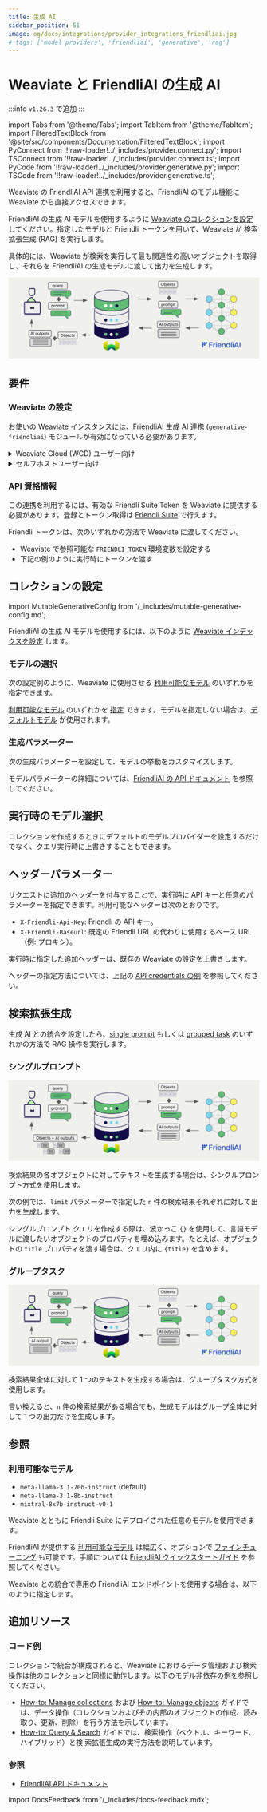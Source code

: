 ```yaml
---
title: 生成 AI
sidebar_position: 51
image: og/docs/integrations/provider_integrations_friendliai.jpg
# tags: ['model providers', 'friendliai', 'generative', 'rag']
---
```


# Weaviate と FriendliAI の生成 AI

:::info `v1.26.3` で追加
:::

import Tabs from '@theme/Tabs';
import TabItem from '@theme/TabItem';
import FilteredTextBlock from '@site/src/components/Documentation/FilteredTextBlock';
import PyConnect from '!!raw-loader!../_includes/provider.connect.py';
import TSConnect from '!!raw-loader!../_includes/provider.connect.ts';
import PyCode from '!!raw-loader!../_includes/provider.generative.py';
import TSCode from '!!raw-loader!../_includes/provider.generative.ts';

Weaviate の FriendliAI API 連携を利用すると、FriendliAI のモデル機能に Weaviate から直接アクセスできます。

FriendliAI の生成 AI モデルを使用するように [Weaviate のコレクションを設定](#configure-collection) してください。指定したモデルと Friendli トークンを用いて、Weaviate が 検索拡張生成 (RAG) を実行します。

具体的には、Weaviate が検索を実行して最も関連性の高いオブジェクトを取得し、それらを FriendliAI の生成モデルに渡して出力を生成します。

![RAG 連携のイメージ](../_includes/integration_friendliai_rag.png)

## 要件

### Weaviate の設定

お使いの Weaviate インスタンスには、FriendliAI 生成 AI 連携 (`generative-friendliai`) モジュールが有効になっている必要があります。

<details>
  <summary>Weaviate Cloud (WCD) ユーザー向け</summary>

この連携は、Weaviate Cloud (WCD) のサーバーレスインスタンスではデフォルトで有効になっています。

</details>

<details>
  <summary>セルフホストユーザー向け</summary>

- モジュールが有効かどうかは、[クラスターメタデータ](/deploy/configuration/meta.md) で確認してください。
- Weaviate でモジュールを有効にする手順は、[モジュール設定方法](../../configuration/modules.md) ガイドを参照してください。

</details>

### API 資格情報

この連携を利用するには、有効な Friendli Suite Token を Weaviate に提供する必要があります。登録とトークン取得は [Friendli Suite](https://docs.friendli.ai/openapi/create-chat-completions) で行えます。

Friendli トークンは、次のいずれかの方法で Weaviate に渡してください。

- Weaviate で参照可能な `FRIENDLI_TOKEN` 環境変数を設定する
- 下記の例のように実行時にトークンを渡す

<Tabs groupId="languages">

 <TabItem value="py" label="Python API v4">
    <FilteredTextBlock
      text={PyConnect}
      startMarker="# START FriendliInstantiation"
      endMarker="# END FriendliInstantiation"
      language="py"
    />
  </TabItem>

 <TabItem value="js" label="JS/TS API v3">
    <FilteredTextBlock
      text={TSConnect}
      startMarker="// START FriendliInstantiation"
      endMarker="// END FriendliInstantiation"
      language="ts"
    />
  </TabItem>

</Tabs>

## コレクションの設定

import MutableGenerativeConfig from '/_includes/mutable-generative-config.md';

<MutableGenerativeConfig />

FriendliAI の生成 AI モデルを使用するには、以下のように [Weaviate インデックスを設定](../../manage-collections/generative-reranker-models.mdx#specify-a-generative-model-integration) します。

<Tabs groupId="languages">
  <TabItem value="py" label="Python API v4">
    <FilteredTextBlock
      text={PyCode}
      startMarker="# START BasicGenerativeFriendliAI"
      endMarker="# END BasicGenerativeFriendliAI"
      language="py"
    />
  </TabItem>

  <TabItem value="js" label="JS/TS API v3">
    <FilteredTextBlock
      text={TSCode}
      startMarker="// START BasicGenerativeFriendliAI"
      endMarker="// END BasicGenerativeFriendliAI"
      language="ts"
    />
  </TabItem>

</Tabs>

### モデルの選択

次の設定例のように、Weaviate に使用させる [利用可能なモデル](#available-models) のいずれかを指定できます。

<Tabs groupId="languages">
  <TabItem value="py" label="Python API v4">
    <FilteredTextBlock
      text={PyCode}
      startMarker="# START GenerativeFriendliAICustomModel"
      endMarker="# END GenerativeFriendliAICustomModel"
      language="py"
    />
  </TabItem>

  <TabItem value="js" label="JS/TS API v3">
    <FilteredTextBlock
      text={TSCode}
      startMarker="// START GenerativeFriendliAICustomModel"
      endMarker="// END GenerativeFriendliAICustomModel"
      language="ts"
    />
  </TabItem>

</Tabs>

[利用可能なモデル](#available-models) のいずれかを [指定](#generative-parameters) できます。モデルを指定しない場合は、[デフォルトモデル](#available-models) が使用されます。

### 生成パラメーター

次の生成パラメーターを設定して、モデルの挙動をカスタマイズします。

<Tabs groupId="languages">
  <TabItem value="py" label="Python API v4">
    <FilteredTextBlock
      text={PyCode}
      startMarker="# START FullGenerativeFriendliAI"
      endMarker="# END FullGenerativeFriendliAI"
      language="py"
    />
  </TabItem>

  <TabItem value="js" label="JS/TS API v3">
    <FilteredTextBlock
      text={TSCode}
      startMarker="// START FullGenerativeFriendliAI"
      endMarker="// END FullGenerativeFriendliAI"
      language="ts"
    />
  </TabItem>

</Tabs>

モデルパラメーターの詳細については、[FriendliAI の API ドキュメント](https://docs.friendli.ai/openapi/create-chat-completions) を参照してください。

## 実行時のモデル選択

コレクションを作成するときにデフォルトのモデルプロバイダーを設定するだけでなく、クエリ実行時に上書きすることもできます。

<Tabs groupId="languages">
  <TabItem value="py" label="Python API v4">
    <FilteredTextBlock
      text={PyCode}
      startMarker="# START RuntimeModelSelectionFriendliAI"
      endMarker="# END RuntimeModelSelectionFriendliAI"
      language="py"
    />
  </TabItem>
  <TabItem value="js" label="JS/TS Client v3">
    <FilteredTextBlock
      text={TSCode}
      startMarker="// START RuntimeModelSelectionFriendliAI"
      endMarker="// END RuntimeModelSelectionFriendliAI"
      language="ts"
    />
  </TabItem>
</Tabs>

## ヘッダーパラメーター

リクエストに追加のヘッダーを付与することで、実行時に API キーと任意のパラメーターを指定できます。利用可能なヘッダーは次のとおりです。

- `X-Friendli-Api-Key`: Friendli の API キー。
- `X-Friendli-Baseurl`: 既定の Friendli URL の代わりに使用するベース URL（例: プロキシ）。

実行時に指定した追加ヘッダーは、既存の Weaviate の設定を上書きします。

ヘッダーの指定方法については、上記の [API credentials の例](#api-credentials) を参照してください。

## 検索拡張生成

生成 AI との統合を設定したら、[single prompt](#single-prompt) もしくは [grouped task](#grouped-task) のいずれかの方法で RAG 操作を実行します。

### シングルプロンプト

![シングルプロンプトの RAG 統合は、検索結果ごとに個別の出力を生成します](../_includes/integration_friendliai_rag_single.png)

検索結果の各オブジェクトに対してテキストを生成する場合は、シングルプロンプト方式を使用します。

次の例では、`limit` パラメーターで指定した `n` 件の検索結果それぞれに対して出力を生成します。

シングルプロンプト クエリを作成する際は、波かっこ `{}` を使用して、言語モデルに渡したいオブジェクトのプロパティを埋め込みます。たとえば、オブジェクトの `title` プロパティを渡す場合は、クエリ内に `{title}` を含めます。

<Tabs groupId="languages">

 <TabItem value="py" label="Python API v4">
    <FilteredTextBlock
      text={PyCode}
      startMarker="# START SinglePromptExample"
      endMarker="# END SinglePromptExample"
      language="py"
    />
  </TabItem>

 <TabItem value="js" label="JS/TS API v3">
    <FilteredTextBlock
      text={TSCode}
      startMarker="// START SinglePromptExample"
      endMarker="// END SinglePromptExample"
      language="ts"
    />
  </TabItem>

</Tabs>

### グループタスク

![グループタスクの RAG 統合は、検索結果の集合に対して 1 つの出力を生成します](../_includes/integration_friendliai_rag_grouped.png)

検索結果全体に対して 1 つのテキストを生成する場合は、グループタスク方式を使用します。

言い換えると、`n` 件の検索結果がある場合でも、生成モデルはグループ全体に対して 1 つの出力だけを生成します。

<Tabs groupId="languages">

 <TabItem value="py" label="Python API v4">
    <FilteredTextBlock
      text={PyCode}
      startMarker="# START GroupedTaskExample"
      endMarker="# END GroupedTaskExample"
      language="py"
    />
  </TabItem>

 <TabItem value="js" label="JS/TS API v3">
    <FilteredTextBlock
      text={TSCode}
      startMarker="// START GroupedTaskExample"
      endMarker="// END GroupedTaskExample"
      language="ts"
    />
  </TabItem>

</Tabs>

## 参照

### 利用可能なモデル

* `meta-llama-3.1-70b-instruct` (default)
* `meta-llama-3.1-8b-instruct`
* `mixtral-8x7b-instruct-v0-1`

Weaviate とともに Friendli Suite にデプロイされた任意のモデルを使用できます。

FriendliAI が提供する [利用可能なモデル](https://friendli.ai/models) は幅広く、オプションで [ファインチューニング](https://docs.friendli.ai/guides/dedicated_endpoints/fine-tuning) も可能です。手順については [FriendliAI クイックスタートガイド](https://docs.friendli.ai/guides/dedicated_endpoints/quickstart) を参照してください。

Weaviate との統合で専用の FriendliAI エンドポイントを使用する場合は、以下のように指定します。

<Tabs groupId="languages">

 <TabItem value="py" label="Python API v4">
    <FilteredTextBlock
      text={PyConnect}
      startMarker="# START FriendliDedicatedInstantiation"
      endMarker="# END FriendliDedicatedInstantiation"
      language="py"
    />
  </TabItem>

 <TabItem value="js" label="JS/TS API v3">
    <FilteredTextBlock
      text={TSConnect}
      startMarker="// START FriendliDedicatedInstantiation"
      endMarker="// END FriendliDedicatedInstantiation"
      language="ts"
    />
  </TabItem>

</Tabs>

<Tabs groupId="languages">
  <TabItem value="py" label="Python API v4">
    <FilteredTextBlock
      text={PyCode}
      startMarker="# START DedicatedGenerativeFriendliAI"
      endMarker="# END DedicatedGenerativeFriendliAI"
      language="py"
    />
  </TabItem>

  <TabItem value="js" label="JS/TS API v3">
    <FilteredTextBlock
      text={TSCode}
      startMarker="// START DedicatedGenerativeFriendliAI"
      endMarker="// END DedicatedGenerativeFriendliAI"
      language="ts"
    />
  </TabItem>

</Tabs>

## 追加リソース

### コード例

コレクションで統合が構成されると、Weaviate におけるデータ管理および検索操作は他のコレクションと同様に動作します。以下のモデル非依存の例を参照してください。

- [How-to: Manage collections](../../manage-collections/index.mdx) および [How-to: Manage objects](../../manage-objects/index.mdx) ガイドでは、データ操作（コレクションおよびその内部のオブジェクトの作成、読み取り、更新、削除）を行う方法を示しています。
- [How-to: Query & Search](../../search/index.mdx) ガイドでは、検索操作（ベクトル、キーワード、ハイブリッド）と検 索拡張生成の実行方法を説明しています。

### 参照

- [FriendliAI API ドキュメント](https://docs.friendli.ai/openapi/create-chat-completions)

import DocsFeedback from '/_includes/docs-feedback.mdx';

<DocsFeedback/>

